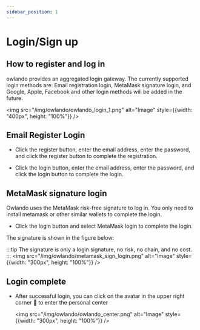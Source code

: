 ```yaml
---
sidebar_position: 1
---
```


# Login/Sign up


## How to register and log in

owlando provides an aggregated login gateway. The currently supported login methods are: Email registration login, MetaMask signature login, and Google, Apple, Facebook and other login methods will be added in the future.

<img src="/img/owlando/owlando_login_1.png" alt="Image" style={{width: "400px", height: "100%"}} />

## Email Register Login

  - Click the register button, enter the email address, enter the password, and click the register button to complete the registration.

  - Click the login button, enter the email address, enter the password, and click the login button to complete the login.

## MetaMask signature login
Owlando uses the MetaMask risk-free signature to log in. You only need to install metamask or other similar wallets to complete the login.

  - Click the login button and select MetaMask login to complete the login.


The signature is shown in the figure below:

:::tip
  The signature is only a login signature, no risk, no chain, and no cost.
:::
<img src="/img/owlando/metamask_sign_login.png" alt="Image" style={{width: "300px", height: "100%"}} />


## Login complete

- After successful login, you can click on the avatar in the upper right corner 🦉 to enter the personal center

  <img src="/img/owlando/owlando_center.png" alt="Image" style={{width: "300px", height: "100%"}} />
